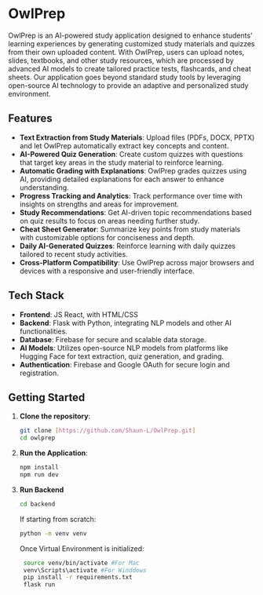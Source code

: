 # OwlPrep

OwlPrep is an AI-powered study application designed to enhance students' learning experiences by generating customized study materials and quizzes from their own uploaded content. With OwlPrep, users can upload notes, slides, textbooks, and other study resources, which are processed by advanced AI models to create tailored practice tests, flashcards, and cheat sheets. Our application goes beyond standard study tools by leveraging open-source AI technology to provide an adaptive and personalized study environment.

## Features

- **Text Extraction from Study Materials**: Upload files (PDFs, DOCX, PPTX) and let OwlPrep automatically extract key concepts and content.
- **AI-Powered Quiz Generation**: Create custom quizzes with questions that target key areas in the study material to reinforce learning.
- **Automatic Grading with Explanations**: OwlPrep grades quizzes using AI, providing detailed explanations for each answer to enhance understanding.
- **Progress Tracking and Analytics**: Track performance over time with insights on strengths and areas for improvement.
- **Study Recommendations**: Get AI-driven topic recommendations based on quiz results to focus on areas needing further study.
- **Cheat Sheet Generator**: Summarize key points from study materials with customizable options for conciseness and depth.
- **Daily AI-Generated Quizzes**: Reinforce learning with daily quizzes tailored to recent study activities.
- **Cross-Platform Compatibility**: Use OwlPrep across major browsers and devices with a responsive and user-friendly interface.

## Tech Stack

- **Frontend**: JS React, with HTML/CSS
- **Backend**: Flask with Python, integrating NLP models and other AI functionalities.
- **Database**: Firebase for secure and scalable data storage.
- **AI Models**: Utilizes open-source NLP models from platforms like Hugging Face for text extraction, quiz generation, and grading.
- **Authentication**: Firebase and Google OAuth for secure login and registration.

## Getting Started

1. **Clone the repository**:  
   ```bash
   git clone [https://github.com/Shaun-L/OwlPrep.git]
   cd owlprep

2. **Run the Application**:
   ```bash
   npm install
   npm run dev

3. **Run Backend**
    ```bash
    cd backend
    ```
    If starting from scratch:
    ```bash
    python -m venv venv
    ```
    Once Virtual Environment is initialized:
   ```bash
    source venv/bin/activate #For Mac
    venv\Scripts\activate #For Winddows
    pip install -r requirements.txt
    flask run
   ```

